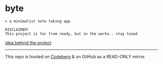 # byte


```
> a minimalist note taking app
```

```
DISCLAIMER!
This project is far from ready, but in the works.. stay tuned
```

[idea behind the project](https://codeberg.org/polarhive/ideas/src/branch/main/byte.md) 

---
This repo is hosted on [Codeberg](https://codeberg.org/polarhive/byte) & on GitHub as a READ-ONLY mirror.